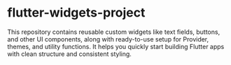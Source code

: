 
# flutter-widgets-project
This repository contains reusable custom widgets like text fields, buttons, and other UI components, along with ready-to-use setup for Provider, themes, and utility functions. It helps you quickly start building Flutter apps with clean structure and consistent styling.
